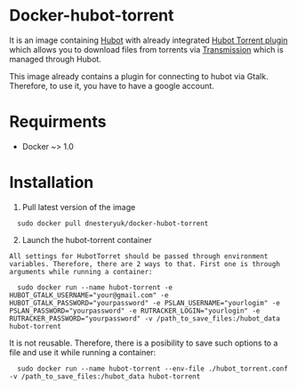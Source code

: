 # Docker-hubot-torrent

It is an image containing [Hubot](/github/hubot) with already integrated [Hubot Torrent plugin](/dnesteryuk/hubot-torrent) which allows you to download files from torrents via [Transmission](http://www.transmissionbt.com/) which is managed through Hubot.

This image already contains a plugin for connecting to hubot via Gtalk. Therefore, to use it, you have to have a google account.

# Requirments

 - Docker ~> 1.0

# Installation

  1. Pull latest version of the image

  ```
    sudo docker pull dnesteryuk/docker-hubot-torrent
  ```

  2. Launch the hubot-torrent container

    All settings for HubotTorret should be passed through environment variables. Therefore, there are 2 ways to that. First one is through arguments while running a container:

  ```
    sudo docker run --name hubot-torrent -e HUBOT_GTALK_USERNAME="your@gmail.com" -e HUBOT_GTALK_PASSWORD="yourpassword" -e PSLAN_USERNAME="yourlogim" -e PSLAN_PASSWORD="yourpassword" -e RUTRACKER_LOGIN="yourlogin" -e RUTRACKER_PASSWORD="yourpassword" -v /path_to_save_files:/hubot_data hubot-torrent
  ```
  
  It is not reusable. Therefore, there is a posibility to save such options to a file and use it while running a container:
  
  ```
    sudo docker run --name hubot-torrent --env-file ./hubot_torrent.conf  -v /path_to_save_files:/hubot_data hubot-torrent
  ```

